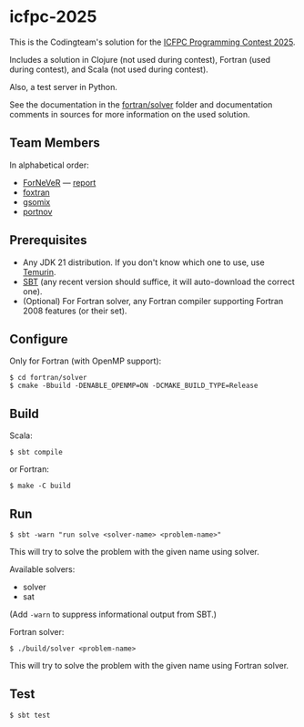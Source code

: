 icfpc-2025
==========
This is the Codingteam's solution for the [ICFPC Programming Contest 2025][icfpc-2025].

Includes a solution in Clojure (not used during contest), Fortran (used during contest), and Scala (not used during contest).

Also, a test server in Python.

See the documentation in the [fortran/solver](fortran/solver/) folder and documentation comments in sources for more information on the used solution.

Team Members
------------
In alphabetical order:
- [ForNeVeR](https://github.com/ForNeVeR) — [report](https://fornever.me/en/posts/2025-09-08.icfpc-2025.html)
- [foxtran](https://github.com/foxtran)
- [gsomix](https://github.com/gsomix)
- [portnov](https://github.com/portnov)

Prerequisites
-------------
- Any JDK 21 distribution. If you don't know which one to use, use [Temurin][temurin].
- [SBT][sbt] (any recent version should suffice, it will auto-download the correct one).
- (Optional) For Fortran solver, any Fortran compiler supporting Fortran 2008 features (or their set).

Configure
---------
Only for Fortran (with OpenMP support):
```console
$ cd fortran/solver
$ cmake -Bbuild -DENABLE_OPENMP=ON -DCMAKE_BUILD_TYPE=Release
```

Build
-----
Scala:
```console
$ sbt compile
```
or Fortran:
```console
$ make -C build
```

Run
---
```console
$ sbt -warn "run solve <solver-name> <problem-name>"
```

This will try to solve the problem with the given name using solver.

Available solvers:
- solver
- sat

(Add `-warn` to suppress informational output from SBT.)

Fortran solver:
```console
$ ./build/solver <problem-name>
```

This will try to solve the problem with the given name using Fortran solver.

Test
---
```console
$ sbt test
```

[icfpc-2025]: https://icfpcontest2025.github.io/
[sbt]: https://www.scala-sbt.org/
[temurin]: https://adoptium.net/temurin/releases/
